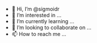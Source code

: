 - 👋 Hi, I’m @sigmoidr
- 👀 I’m interested in ...
- 🌱 I’m currently learning ...
- 💞️ I’m looking to collaborate on ...
- 📫 How to reach me ...

<!---
sigmoidr/sigmoidr is a ✨ special ✨ repository because its `README.md` (this file) appears on your GitHub profile.
You can click the Preview link to take a look at your changes.
--->
